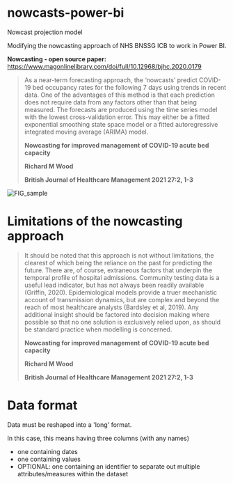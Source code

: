 # nowcasts-power-bi
Nowcast projection model 

Modifying the nowcasting approach of NHS BNSSG ICB to work in Power BI. 

**Nowcasting - open source paper:** https://www.magonlinelibrary.com/doi/full/10.12968/bjhc.2020.0179

> As a near-term forecasting approach, the ‘nowcasts’ predict COVID-19 bed occupancy rates for the following 7 days using trends in recent data. One of the advantages of this method is that each prediction does not require data from any factors other than that being measured. The forecasts are produced using the time series model with the lowest cross-validation error. This may either be a fitted exponential smoothing state space model or a fitted autoregressive integrated moving average (ARIMA) model.
>
> **Nowcasting for improved management of COVID-19 acute bed capacity**
>
>**Richard M Wood**
>
>**British Journal of Healthcare Management 2021 27:2, 1-3**

![FIG_sample](https://github.com/Bergam0t/nowcasts-power-bi/assets/29951987/7a4fc619-9439-4f1c-a8b0-6b76b3a253c2)



# Limitations of the nowcasting approach

> It should be noted that this approach is not without limitations, the clearest of which being the reliance on the past for predicting the future. There are, of course, extraneous factors that underpin the temporal profile of hospital admissions. Community testing data is a useful lead indicator, but has not always been readily available (Griffin, 2020). Epidemiological models provide a truer mechanistic account of transmission dynamics, but are complex and beyond the reach of most healthcare analysts (Bardsley et al, 2019). Any additional insight should be factored into decision making where possible so that no one solution is exclusively relied upon, as should be standard practice when modelling is concerned.
>
> **Nowcasting for improved management of COVID-19 acute bed capacity**
>
>**Richard M Wood**
>
>**British Journal of Healthcare Management 2021 27:2, 1-3**

# Data format

Data must be reshaped into a 'long' format. 

In this case, this means having three columns (with any names)

- one containing dates
- one containing values
- OPTIONAL: one containing an identifier to separate out multiple attributes/measures within the dataset

 
